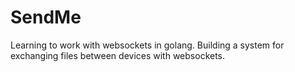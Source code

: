 # SendMe

Learning to work with websockets in golang.
Building a system for exchanging files between devices with websockets.
